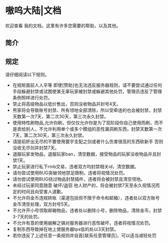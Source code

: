 # 嗷呜大陆|文档

欢迎查看 我的文档，这里有许多您需要的帮助，以及其他。

## 简介

## 规定

请仔细阅读以下规则。

* 在规矩面前人人平等 即使[赞助]也无法违反服务器规则，请不要尝试通过任何手段躲避封禁或试图使某无辜玩家被封禁或躲避其他处罚，管理员违反了管理条例照样进行处罚。
* 禁止将高级物品以低价售出，否则没收物品并封号4天。
* 熊家将会导致账号封禁、所有领地全部清除，所以受牵连的也会被封禁，封禁天数第一次7天，第二次30天，第三次永久封禁。
* 使用特性刷物品,允许你刷，但仅仅允许你是为了现阶段你自己使用而刷，而不是卖给别人，不允许利用单个或多个模组的恶性漏洞刷东西，封禁天数第一次7天，第二次30天，第三次永久封禁。
* 请提前肝出无尽的不要使用寰宇支配之剑或者什么伤害很高的东西砍新手 否则没收无尽剑并封禁7天。
* 退服玩家发物品，退服玩家ban，清空数据，接受物品的玩家没收物品并且封禁1天。
* 禁止玩家进行私下rmb交易，违者双方均封禁相关id，清空数据。
* 请勿尝试使用BUG突破领地禁足限制，违者将视情况处罚。
* 请勿尝试使用BUG绕过物品封禁插件，违者将会被封禁且清空领地。
* 未经过玩家同意随意 破坏/盗窃 他人财产的，将会被封禁7天至永久视情况而定的时间且向受害人道歉。
* 不允许将金币违规转账（渠道包括但不限于命令和邮箱），违者处以双方账号金币清空处理，双方封号5天。
* 不允许开小号领取邮箱物品，违者处以删除小号，删除物品，清除金币，封禁3-7天的处罚。
* 不允许有意的使用崩解之镐对服务器进行恶性破坏，违者将视情况处罚。
* 复制东西导致掉在地上使服务器tps低的处以3天封禁。
* 若你违反了上述任意一条规则并自首[联系任意管理员]，可以适当减轻处罚
